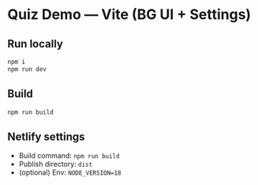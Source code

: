 # Quiz Demo — Vite (BG UI + Settings)

## Run locally
```bash
npm i
npm run dev
```

## Build
```bash
npm run build
```

## Netlify settings
- Build command: `npm run build`
- Publish directory: `dist`
- (optional) Env: `NODE_VERSION=18`
